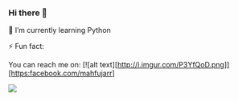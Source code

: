 ### Hi there 👋

🌱 I’m currently learning Python


⚡ Fun fact: <Null>

You can reach me on:
[![alt text][http://i.imgur.com/P3YfQoD.png]][https:facebook.com/mahfujarr]

![](https://komarev.com/ghpvc/?username=mahfujarr&label=ThisProfileIsViewed )
<!--
- 👯 I’m looking to collaborate on ...
- 🤔 I’m looking for help with ...
- 📫 How to reach me: ...
- 😄 Pronouns: ...
-->